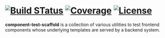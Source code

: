 # [![Build STatus][build-badge]][build-url] [![Coverage][coverage-badge]][coverage-url] [![License][license-badge]][license-url]

**component-test-scaffold** is a collection of various utilities to test frontend components whose underlying templates are served by a backend system.

[build-badge]: https://travis-ci.com/zidizei/component-test-scaffold.svg?branch=dev
[build-url]: https://travis-ci.com/zidizei/component-test-scaffold

[coverage-badge]: https://coveralls.io/repos/github/zidizei/component-test-scaffold/badge.svg?branch=dev
[coverage-url]: https://coveralls.io/github/zidizei/component-test-scaffold?branch=dev

[license-badge]: https://img.shields.io/badge/license-MIT-green.svg
[license-url]: http://opensource.org/licenses/MIT
